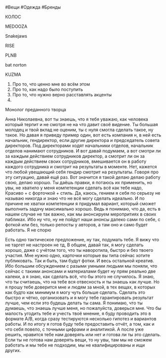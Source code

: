 #Вещи #Одежда #Бренды


КОЛОС

MEDOOZA

Snakejaws

RISE

PLNB

bat norton

KUZMA

1. Про то, что ценно мне во всём этом
2. Про то, как надо было поступить
3. Про то, что нужно верно расставлять акценты
4. 

Монолог преданного творца

Анна Николаевна, вот ты знаешь, что я тебя уважаю, как человека который терпит и не смотря не на что давит своё видение. Ты большая молодец и твой вклад не оценим, ты с нуля смогла сделать такое, ну такое. 
Но давая я приведу пример один, вот есть компания н, в ней есть начальник, гендиректор, если другие директора и председатель совета директоров.  Под директорами ходят начальники отделов, начальник отделов нанимают сотрудников. И вот давай подумаем, а вот смотри ли за каждым действием сотрудников директор, а смотрит ли он за каждым действием своих сотрудников, вмешивается он в работу каждого сотрудника  и смотрит на результаты в моменте. Нет, кажется что любой увещающий себя гендир смотрит на результаты. 
Говоря про эту ситуацию, давай ещё раз. Вот значится я такой делаю делаю работу свою, делаю хорошо. Ты даёшь правки, я потаюсь их применить, но увы, не хватило у меня компетенции сделать всё как тебе надо, Красиво + с форточкой + стиль. Да, каюсь, гением я себя по серьезу не называю никогда и знаю что не всё могу сделать идеально. И по причине не хватки компетенции я придумал вариант, который сможет выполнить задачу максимально хорошо. Ведь я понимаю, что да, есть в нашем случае не так важно, как мы анонсируем меропритиях в своих пабликах. Ибо ну что, ну не пойдут наши анонсы далеко сами по себе, с фоткой или без, только репосты у авторов, а там оно и само будет работать. Я не спорю

Есть одно тактическое предложение, ну так, подумать тебе. Я вижу что не таргет не настроен не тд, В общем, давай так, я могу сделать хорошо, даже с учётом того, что ты наворотила, быстро и без твоего участия. Мне нужно одно, карточки которые вы типа сейчас хотите публиковать. Так и быть, там будут фотки. И весь остальной креатив. Ибо большим обсуждением с разыми умными людьми мы поняли, что сейчас с такими анонсами и материалами будет ну прям реально две калеки, а я знаю, как сделать всё, что бы этого не случилось. 
Я знаю, что ты считаешь, что на тебе вся отвесность  и ты знаешь как лучше. Но я прошу тебе доверится мне и людям за мной, в тех вещах, в которых как будто как минимум я могу чуть больше сделать. Сделать это быстро и чётко, организовать и я могу тебе гарантировать результат лучше, чем если это будешь делать ты сама. 
Я понимаю, что ты думаешь, что знаешь лучше меня, но пожалуйста, доверься мне. Что бы малость угодить тебе и учесть твоё мнение, я буду проводить это в формате A/B, когда сразу тестируются несколько гипотез и вариантов работы. И по итогу я готов буду тебе предоставить отчёт, а том, как и что себя повело, с точными цифрами и аналитикой. 
А после уже решить, нравится тебе нам доверять или нет и готова ли ты это сделать. Если ты не готова нам доверять вещи, то ну увы, там мы не сможем работать и мы тебе не подходим, мы не квалифицированы и ищи других.
 